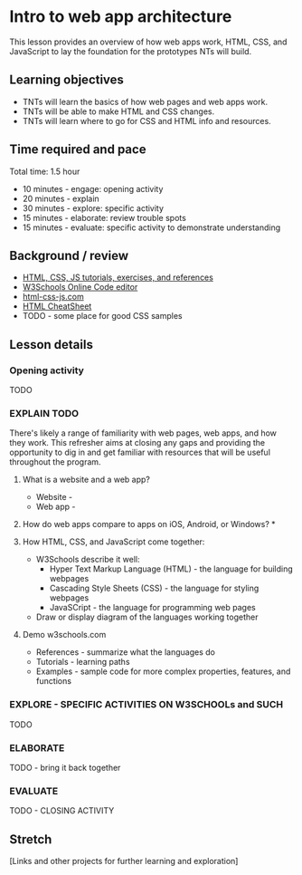 # Intro to web app architecture
This lesson provides an overview of how web apps work, HTML, CSS, and JavaScript to lay the foundation for the prototypes NTs will build.

## Learning objectives
* TNTs will learn the basics of how web pages and web apps work.
* TNTs will be able to make HTML and CSS changes.
* TNTs will learn where to go for CSS and HTML info and resources.

## Time required and pace
Total time: 1.5 hour
* 10 minutes - engage: opening activity
* 20 minutes - explain
* 30 minutes - explore: specific activity
* 15 minutes - elaborate: review trouble spots
* 15 minutes - evaluate: specific activity to demonstrate understanding

## Background / review
* [HTML, CSS, JS tutorials, exercises, and references](https://www.w3schools.com/)
* [W3Schools Online Code editor](https://www.w3schools.com/tryit/)
* [html-css-js.com](https://html-css-js.com/)
* [HTML CheatSheet](https://htmlcheatsheet.com/)
* TODO - some place for good CSS samples

## Lesson details
### Opening activity
TODO

### EXPLAIN  TODO
There's likely a range of familiarity with web pages, web apps, and how they work. This refresher aims at closing any gaps and providing  the opportunity to dig in and get familiar with resources that will be useful throughout the program.

1. What is a website and a web app?
     * Website - 
     * Web app -

2. How do web apps compare to apps on iOS, Android, or Windows?
     * 

3. How HTML, CSS, and JavaScript come together:
     * W3Schools describe it well:
         * Hyper Text Markup Language (HTML) - the language for building webpages
         * Cascading Style Sheets (CSS) - the language for styling webpages
         * JavaSCript - the language for programming web pages
    * Draw or display diagram of the languages working together

4. Demo w3schools.com
     * References - summarize what the languages do
     * Tutorials - learning paths
     * Examples - sample code for more complex properties, features, and functions

### EXPLORE - SPECIFIC ACTIVITIES ON W3SCHOOLs and SUCH
TODO

### ELABORATE
TODO - bring it back together

### EVALUATE
TODO - CLOSING ACTIVITY

## Stretch
[Links and other projects for further learning and exploration]